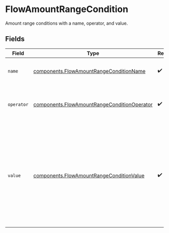 # FlowAmountRangeCondition

Amount range conditions with a name, operator, and value.


## Fields

| Field                                                                                                                          | Type                                                                                                                           | Required                                                                                                                       | Description                                                                                                                    | Example                                                                                                                        |
| ------------------------------------------------------------------------------------------------------------------------------ | ------------------------------------------------------------------------------------------------------------------------------ | ------------------------------------------------------------------------------------------------------------------------------ | ------------------------------------------------------------------------------------------------------------------------------ | ------------------------------------------------------------------------------------------------------------------------------ |
| `name`                                                                                                                         | [components.FlowAmountRangeConditionName](../../models/components/flowamountrangeconditionname.md)                             | :heavy_check_mark:                                                                                                             | The type of match made for this rule.                                                                                          | amount                                                                                                                         |
| `operator`                                                                                                                     | [components.FlowAmountRangeConditionOperator](../../models/components/flowamountrangeconditionoperator.md)                     | :heavy_check_mark:                                                                                                             | The comparison to make on the currency code `value`.                                                                           | is_between                                                                                                                     |
| `value`                                                                                                                        | [components.FlowAmountRangeConditionValue](../../models/components/flowamountrangeconditionvalue.md)                           | :heavy_check_mark:                                                                                                             | Amount value compare the transaction to.                                                                                       | {<br/>"Amount condition value": {<br/>"value": {<br/>"description": "example amount value.",<br/>"currency": "USD",<br/>"min": 1,<br/>"max": 200<br/>}<br/>}<br/>} |